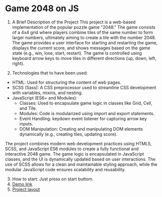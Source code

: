 # Game 2048 on JS
1. A Brief Description of the Project
This project is a web-based implementation of the popular puzzle game "2048." The game consists of a 4x4 grid where players combine tiles of the same number to form larger numbers, ultimately aiming to create a tile with the number 2048. The game provides a user interface for starting and restarting the game, displays the current score, and shows messages based on the game state (e.g., win, lose, start, restart). The game is controlled using keyboard arrow keys to move tiles in different directions (up, down, left, right).

2. Technologies that to have been used:
- HTML: Used for structuring the content of web pages.
- SCSS (Sass): A CSS preprocessor used to streamline CSS development with variables, mixins, and nesting.
- JavaScript (ES6+ and Modules):
  - Classes: Used to encapsulate game logic in classes like Grid, Cell, and Tile.
  - Modules: Code is modularized using import and export statements.
  - Event Handling: keydown event listener for capturing arrow key inputs.
  - DOM Manipulation: Creating and manipulating DOM elements dynamically (e.g., creating tiles, updating score).
    
The project combines modern web development practices using HTML5, SCSS, and JavaScript ES6 modules to create a fully functional and interactive 2048 game. The game logic is encapsulated in JavaScript classes, and the UI is dynamically updated based on user interactions. The use of SCSS allows for a clean and maintainable styling approach, while the modular JavaScript code ensures scalability and reusability.

3. How to start: Just press on start buttom.
4. [Demo link](https://alinaovod.github.io/2048_game_js/)
5. [Project layout](https://github.com/AlinaOvod/2048_game_js)
